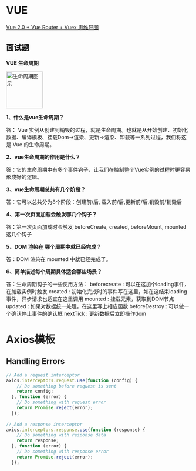 # VUE

<a href="demo/mindMap/zoomableCollapsibleTree.html?vue">Vue 2.0 + Vue Router + Vuex 思维导图</a>

## 面试题

**VUE 生命周期**

<img id="vuelifecycle" src="img/vuelifecycle.png" style="height:100px" alt="生命周期图示" />

**1、什么是vue生命周期？**

答： Vue 实例从创建到销毁的过程，就是生命周期。也就是从开始创建、初始化数据、编译模板、挂载Dom→渲染、更新→渲染、卸载等一系列过程，我们称这是 Vue 的生命周期。

**2、vue生命周期的作用是什么？**

答：它的生命周期中有多个事件钩子，让我们在控制整个Vue实例的过程时更容易形成好的逻辑。

**3、vue生命周期总共有几个阶段？**

答：它可以总共分为8个阶段：创建前/后, 载入前/后,更新前/后,销毁前/销毁后

**4、第一次页面加载会触发哪几个钩子？**

答：第一次页面加载时会触发 beforeCreate, created, beforeMount, mounted 这几个钩子

**5、DOM 渲染在 哪个周期中就已经完成？**

答：DOM 渲染在 mounted 中就已经完成了。

**6、简单描述每个周期具体适合哪些场景？**

答：生命周期钩子的一些使用方法： beforecreate : 可以在这加个loading事件，在加载实例时触发 created : 初始化完成时的事件写在这里，如在这结束loading事件，异步请求也适宜在这里调用 mounted : 挂载元素，获取到DOM节点 updated : 如果对数据统一处理，在这里写上相应函数 beforeDestroy : 可以做一个确认停止事件的确认框 nextTick : 更新数据后立即操作dom



# Axios模板

## Handling Errors
```javascript
// Add a request interceptor
axios.interceptors.request.use(function (config) {
    // Do something before request is sent
    return config;
  }, function (error) {
    // Do something with request error
    return Promise.reject(error);
  });
 
// Add a response interceptor
axios.interceptors.response.use(function (response) {
    // Do something with response data
    return response;
  }, function (error) {
    // Do something with response error
    return Promise.reject(error);
  });
```

<script type="text/javascript">
var vuelifecycle = document.getElementById("vuelifecycle");
vuelifecycle.onclick = function(){
  window.open("img/vuelifecycle.png")
}
</script>